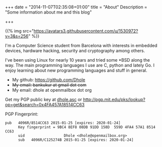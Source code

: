 +++
date = "2014-11-07T02:35:08+01:00"
title = "About"
Description = "Some information about me and this blog"

+++

{{% img src="https://avatars3.githubusercontent.com/u/1530972?v=3&s=256" %}}

I'm a Computer Science student from Barcelona with interests in embedded devices, 
hardware hacking, security and cryptography among others.

I've been using Linux for nearly 10 years and tried some *BSD along the way. The
main programming languages I use are C, python and lately Go. I enjoy learning 
about new programming languages and stuff in general.

- My github: https://github.com/Dhole
- ~~My email: bankukur at gmail dot com~~
- My email: dhole at openmailbox dot org

Get my PGP public key at [dhole.asc](/dhole.asc) or http://pgp.mit.edu/pks/lookup?op=get&search=0x4FA457A18514CC63 

PGP Fingerprint:
```
pub   4096R/8514CC63 2015-01-25 [expires: 2020-01-24]
      Key fingerprint = 9BC4 8EF8 08DB 91DD 158D  559D 4FA4 57A1 8514 CC63
      uid                  Dhole <dhole@openmailbox.org>
      sub   4096R/C125274B 2015-01-25 [expires: 2020-01-24]
```
